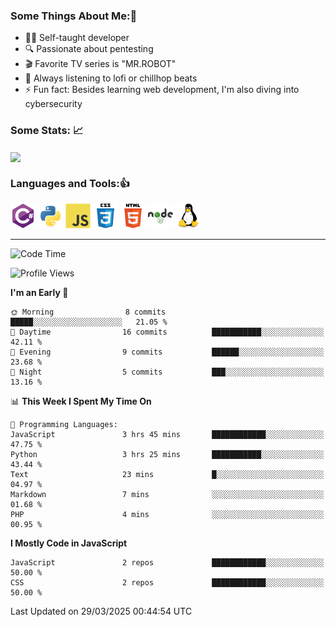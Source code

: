 ### Some Things About Me:👋
- 👨‍💻 Self-taught developer
- 🔍 Passionate about pentesting
- 🎬 Favorite TV series is "MR.ROBOT"
- 🎵 Always listening to lofi or chillhop beats
- ⚡ Fun fact: Besides learning web development, I'm also diving into cybersecurity

### Some Stats: 📈
<a href="https://github.com/anuraghazra/convoychat">
  <img height=150 align="center" src="https://github-readme-stats.vercel.app/api/top-langs?username=win0x42&layout=compact&langs_count=8&card_width=320"/>
</a>

### Languages and Tools:👍
<p align="left">
  <img src="https://raw.githubusercontent.com/devicons/devicon/master/icons/csharp/csharp-original.svg" alt="csharp" width="40" height="40"/>
  <img src="https://raw.githubusercontent.com/devicons/devicon/master/icons/python/python-original.svg" alt="python" width="40" height="40"/>
  <img src="https://raw.githubusercontent.com/devicons/devicon/master/icons/javascript/javascript-original.svg" alt="javascript" width="40" height="40"/>
  <img src="https://raw.githubusercontent.com/devicons/devicon/master/icons/css3/css3-original-wordmark.svg" alt="css3" width="40" height="40"/>
  <img src="https://raw.githubusercontent.com/devicons/devicon/master/icons/html5/html5-original-wordmark.svg" alt="html5" width="40" height="40"/>
  <!-- <img src="https://raw.githubusercontent.com/devicons/devicon/master/icons/dot-net/dot-net-original-wordmark.svg" alt="dotnet" width="40" height="40"/> -->
  <!-- <img src="https://raw.githubusercontent.com/devicons/devicon/master/icons/mysql/mysql-original-wordmark.svg" alt="mysql" width="40" height="40"/> -->
  <img src="https://raw.githubusercontent.com/devicons/devicon/master/icons/nodejs/nodejs-original-wordmark.svg" alt="nodejs" width="40" height="40"/>
  <img src="https://raw.githubusercontent.com/devicons/devicon/master/icons/linux/linux-original.svg" alt="linux" width="40" height="40"/>
</p>

***

<!--START_SECTION:waka-->
![Code Time](http://img.shields.io/badge/Code%20Time-379%20hrs%2035%20mins-blue)

![Profile Views](http://img.shields.io/badge/Profile%20Views-1-blue)

**I'm an Early 🐤** 

```text
🌞 Morning                8 commits           █████░░░░░░░░░░░░░░░░░░░░   21.05 % 
🌆 Daytime                16 commits          ███████████░░░░░░░░░░░░░░   42.11 % 
🌃 Evening                9 commits           ██████░░░░░░░░░░░░░░░░░░░   23.68 % 
🌙 Night                  5 commits           ███░░░░░░░░░░░░░░░░░░░░░░   13.16 % 
```


📊 **This Week I Spent My Time On** 

```text
💬 Programming Languages: 
JavaScript               3 hrs 45 mins       ████████████░░░░░░░░░░░░░   47.75 % 
Python                   3 hrs 25 mins       ███████████░░░░░░░░░░░░░░   43.44 % 
Text                     23 mins             █░░░░░░░░░░░░░░░░░░░░░░░░   04.97 % 
Markdown                 7 mins              ░░░░░░░░░░░░░░░░░░░░░░░░░   01.68 % 
PHP                      4 mins              ░░░░░░░░░░░░░░░░░░░░░░░░░   00.95 % 
```

**I Mostly Code in JavaScript** 

```text
JavaScript               2 repos             ████████████░░░░░░░░░░░░░   50.00 % 
CSS                      2 repos             ████████████░░░░░░░░░░░░░   50.00 % 
```




 Last Updated on 29/03/2025 00:44:54 UTC
<!--END_SECTION:waka-->

<!--
**win0x24/win0x24** is a ✨ _special_ ✨ repository because its `README.md` (this file) appears on your GitHub profile.

Here are some ideas to get you started:

- 🔭 I’m currently working on ...
- 🌱 I’m currently learning ...
- 👯 I’m looking to collaborate on ...
- 🤔 I’m looking for help with ...
- 💬 Ask me about ...
- 📫 How to reach me: ...
- 😄 Pronouns: ...
- ⚡ Fun fact: ...
-->
